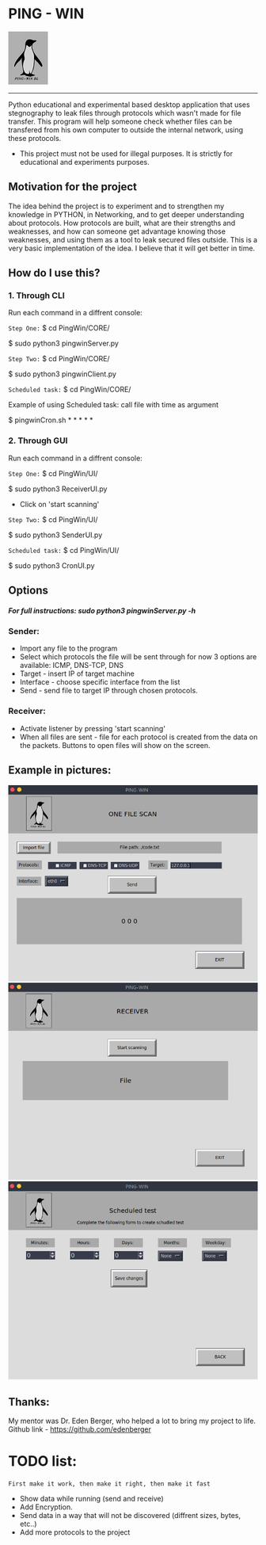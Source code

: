 

# PING - WIN 

![alt text](IMG/A.png)

---
Python educational and experimental based desktop application that uses stegnography to leak files through protocols which wasn't made for file transfer. 
This program will help someone check whether files can be transfered from his own computer to outside the internal network, using these protocols. 

* This project must not be used for illegal purposes. It is strictly for educational and experiments purposes. 

## Motivation for the project
The idea behind the project is to experiment and to strengthen my knowledge in PYTHON, in Networking, and to get deeper understanding about protocols. How protocols are built, what are their strengths and weaknesses, and how can someone get advantage knowing those weaknesses, and using them as a tool to leak secured files outside. 
This is a very basic implementation of the idea. I believe that it will get better in time.   

## How do I use this?

### 1. Through CLI
Run each command in a diffrent console:

`Step One:`
$ cd PingWin/CORE/

$ sudo python3 pingwinServer.py 

`Step Two:`
$ cd PingWin/CORE/

$ sudo python3 pingwinClient.py 

`Scheduled task:`
$ cd PingWin/CORE/

Example of using Scheduled task: call file with time as argument

$ pingwinCron.sh * * * * * 

### 2. Through GUI

Run each command in a diffrent console:

`Step One:`
$ cd PingWin/UI/

$ sudo python3 ReceiverUI.py 

* Click on 'start scanning' 

`Step Two:`
$ cd PingWin/UI/

$ sudo python3 SenderUI.py 

`Scheduled task:`
$ cd PingWin/UI/

$ sudo python3 CronUI.py 

## Options
##### For full instructions: sudo python3 pingwinServer.py -h
### Sender:
* Import any file to the program
* Select which protocols the file will be sent through
    for now 3 options are available: ICMP, DNS-TCP, DNS
* Target - insert IP of target machine
* Interface - choose specific interface from the list
* Send - send file to target IP through chosen protocols.

### Receiver:
* Activate listener by pressing 'start scanning'
* When all files are sent - file for each protocol is created from the data on the packets.  Buttons to open files will show on the screen. 

## Example in pictures:
![alt text](IMG/00.PNG)
![alt text](IMG/01.PNG)
![alt text](IMG/02.PNG)

## Thanks:
My mentor was Dr. Eden Berger, who helped a lot to bring my project to life. 
Github link - https://github.com/edenberger


# TODO list:

`First make it work, then make it right, then make it fast`

* Show data while running (send and receive)
* Add Encryption. 
* Send data in a way that will not be discovered (diffrent sizes, bytes, etc..)
* Add more protocols to the project
